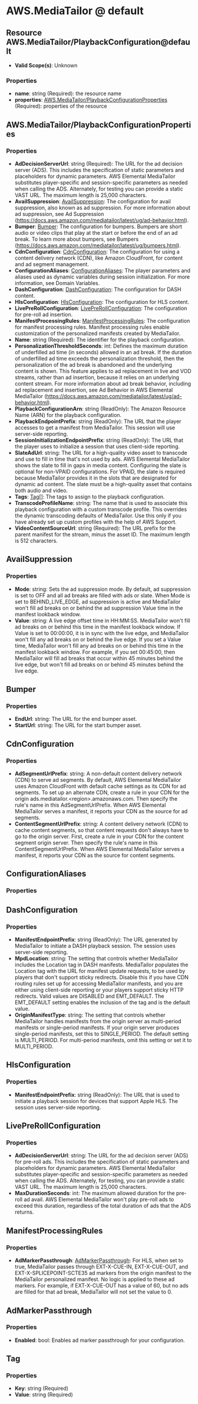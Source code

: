 # AWS.MediaTailor @ default

## Resource AWS.MediaTailor/PlaybackConfiguration@default
* **Valid Scope(s)**: Unknown
### Properties
* **name**: string (Required): the resource name
* **properties**: [AWS.MediaTailor/PlaybackConfigurationProperties](#awsmediatailorplaybackconfigurationproperties) (Required): properties of the resource

## AWS.MediaTailor/PlaybackConfigurationProperties
### Properties
* **AdDecisionServerUrl**: string (Required): The URL for the ad decision server (ADS). This includes the specification of static parameters and placeholders for dynamic parameters. AWS Elemental MediaTailor substitutes player-specific and session-specific parameters as needed when calling the ADS. Alternately, for testing you can provide a static VAST URL. The maximum length is 25,000 characters.
* **AvailSuppression**: [AvailSuppression](#availsuppression): The configuration for avail suppression, also known as ad suppression. For more information about ad suppression, see Ad Suppression (https://docs.aws.amazon.com/mediatailor/latest/ug/ad-behavior.html).
* **Bumper**: [Bumper](#bumper): The configuration for bumpers. Bumpers are short audio or video clips that play at the start or before the end of an ad break. To learn more about bumpers, see Bumpers (https://docs.aws.amazon.com/mediatailor/latest/ug/bumpers.html).
* **CdnConfiguration**: [CdnConfiguration](#cdnconfiguration): The configuration for using a content delivery network (CDN), like Amazon CloudFront, for content and ad segment management.
* **ConfigurationAliases**: [ConfigurationAliases](#configurationaliases): The player parameters and aliases used as dynamic variables during session initialization. For more information, see Domain Variables. 
* **DashConfiguration**: [DashConfiguration](#dashconfiguration): The configuration for DASH content.
* **HlsConfiguration**: [HlsConfiguration](#hlsconfiguration): The configuration for HLS content.
* **LivePreRollConfiguration**: [LivePreRollConfiguration](#liveprerollconfiguration): The configuration for pre-roll ad insertion.
* **ManifestProcessingRules**: [ManifestProcessingRules](#manifestprocessingrules): The configuration for manifest processing rules. Manifest processing rules enable customization of the personalized manifests created by MediaTailor.
* **Name**: string (Required): The identifier for the playback configuration.
* **PersonalizationThresholdSeconds**: int: Defines the maximum duration of underfilled ad time (in seconds) allowed in an ad break. If the duration of underfilled ad time exceeds the personalization threshold, then the personalization of the ad break is abandoned and the underlying content is shown. This feature applies to ad replacement in live and VOD streams, rather than ad insertion, because it relies on an underlying content stream. For more information about ad break behavior, including ad replacement and insertion, see Ad Behavior in AWS Elemental MediaTailor (https://docs.aws.amazon.com/mediatailor/latest/ug/ad-behavior.html).
* **PlaybackConfigurationArn**: string (ReadOnly): The Amazon Resource Name (ARN) for the playback configuration.
* **PlaybackEndpointPrefix**: string (ReadOnly): The URL that the player accesses to get a manifest from MediaTailor. This session will use server-side reporting.
* **SessionInitializationEndpointPrefix**: string (ReadOnly): The URL that the player uses to initialize a session that uses client-side reporting.
* **SlateAdUrl**: string: The URL for a high-quality video asset to transcode and use to fill in time that's not used by ads. AWS Elemental MediaTailor shows the slate to fill in gaps in media content. Configuring the slate is optional for non-VPAID configurations. For VPAID, the slate is required because MediaTailor provides it in the slots that are designated for dynamic ad content. The slate must be a high-quality asset that contains both audio and video.
* **Tags**: [Tag](#tag)[]: The tags to assign to the playback configuration.
* **TranscodeProfileName**: string: The name that is used to associate this playback configuration with a custom transcode profile. This overrides the dynamic transcoding defaults of MediaTailor. Use this only if you have already set up custom profiles with the help of AWS Support.
* **VideoContentSourceUrl**: string (Required): The URL prefix for the parent manifest for the stream, minus the asset ID. The maximum length is 512 characters.

## AvailSuppression
### Properties
* **Mode**: string: Sets the ad suppression mode. By default, ad suppression is set to OFF and all ad breaks are filled with ads or slate. When Mode is set to BEHIND_LIVE_EDGE, ad suppression is active and MediaTailor won't fill ad breaks on or behind the ad suppression Value time in the manifest lookback window.
* **Value**: string: A live edge offset time in HH:MM:SS. MediaTailor won't fill ad breaks on or behind this time in the manifest lookback window. If Value is set to 00:00:00, it is in sync with the live edge, and MediaTailor won't fill any ad breaks on or behind the live edge. If you set a Value time, MediaTailor won't fill any ad breaks on or behind this time in the manifest lookback window. For example, if you set 00:45:00, then MediaTailor will fill ad breaks that occur within 45 minutes behind the live edge, but won't fill ad breaks on or behind 45 minutes behind the live edge.

## Bumper
### Properties
* **EndUrl**: string: The URL for the end bumper asset.
* **StartUrl**: string: The URL for the start bumper asset.

## CdnConfiguration
### Properties
* **AdSegmentUrlPrefix**: string: A non-default content delivery network (CDN) to serve ad segments. By default, AWS Elemental MediaTailor uses Amazon CloudFront with default cache settings as its CDN for ad segments. To set up an alternate CDN, create a rule in your CDN for the origin ads.mediatailor.&lt;region>.amazonaws.com. Then specify the rule's name in this AdSegmentUrlPrefix. When AWS Elemental MediaTailor serves a manifest, it reports your CDN as the source for ad segments.
* **ContentSegmentUrlPrefix**: string: A content delivery network (CDN) to cache content segments, so that content requests don't always have to go to the origin server. First, create a rule in your CDN for the content segment origin server. Then specify the rule's name in this ContentSegmentUrlPrefix. When AWS Elemental MediaTailor serves a manifest, it reports your CDN as the source for content segments.

## ConfigurationAliases
### Properties

## DashConfiguration
### Properties
* **ManifestEndpointPrefix**: string (ReadOnly): The URL generated by MediaTailor to initiate a DASH playback session. The session uses server-side reporting.
* **MpdLocation**: string: The setting that controls whether MediaTailor includes the Location tag in DASH manifests. MediaTailor populates the Location tag with the URL for manifest update requests, to be used by players that don't support sticky redirects. Disable this if you have CDN routing rules set up for accessing MediaTailor manifests, and you are either using client-side reporting or your players support sticky HTTP redirects. Valid values are DISABLED and EMT_DEFAULT. The EMT_DEFAULT setting enables the inclusion of the tag and is the default value.
* **OriginManifestType**: string: The setting that controls whether MediaTailor handles manifests from the origin server as multi-period manifests or single-period manifests. If your origin server produces single-period manifests, set this to SINGLE_PERIOD. The default setting is MULTI_PERIOD. For multi-period manifests, omit this setting or set it to MULTI_PERIOD.

## HlsConfiguration
### Properties
* **ManifestEndpointPrefix**: string (ReadOnly): The URL that is used to initiate a playback session for devices that support Apple HLS. The session uses server-side reporting.

## LivePreRollConfiguration
### Properties
* **AdDecisionServerUrl**: string: The URL for the ad decision server (ADS) for pre-roll ads. This includes the specification of static parameters and placeholders for dynamic parameters. AWS Elemental MediaTailor substitutes player-specific and session-specific parameters as needed when calling the ADS. Alternately, for testing, you can provide a static VAST URL. The maximum length is 25,000 characters.
* **MaxDurationSeconds**: int: The maximum allowed duration for the pre-roll ad avail. AWS Elemental MediaTailor won't play pre-roll ads to exceed this duration, regardless of the total duration of ads that the ADS returns.

## ManifestProcessingRules
### Properties
* **AdMarkerPassthrough**: [AdMarkerPassthrough](#admarkerpassthrough): For HLS, when set to true, MediaTailor passes through EXT-X-CUE-IN, EXT-X-CUE-OUT, and EXT-X-SPLICEPOINT-SCTE35 ad markers from the origin manifest to the MediaTailor personalized manifest. No logic is applied to these ad markers. For example, if EXT-X-CUE-OUT has a value of 60, but no ads are filled for that ad break, MediaTailor will not set the value to 0.

## AdMarkerPassthrough
### Properties
* **Enabled**: bool: Enables ad marker passthrough for your configuration.

## Tag
### Properties
* **Key**: string (Required)
* **Value**: string (Required)


